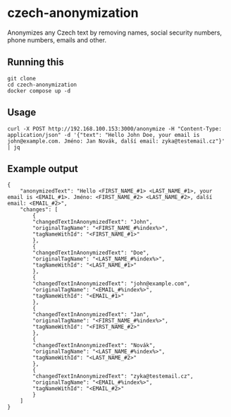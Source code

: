 # czech-anonymization
Anonymizes any Czech text by removing names, social security numbers, phone numbers, emails and other.

## Running this
    git clone
    cd czech-anonymization
    docker compose up -d

## Usage
    curl -X POST http://192.168.100.153:3000/anonymize -H "Content-Type: application/json" -d '{"text": "Hello John Doe, your email is john@example.com. Jméno: Jan Novák, další email: zyka@testemail.cz"}' | jq

## Example output
    {
        "anonymizedText": "Hello <FIRST_NAME_#1> <LAST_NAME_#1>, your email is <EMAIL_#1>. Jméno: <FIRST_NAME_#2> <LAST_NAME_#2>, další email: <EMAIL_#2>",
        "changes": [
            {
            "changedTextInAnonymizedText": "John",
            "originalTagName": "<FIRST_NAME_#%index%>",
            "tagNameWithId": "<FIRST_NAME_#1>"
            },
            {
            "changedTextInAnonymizedText": "Doe",
            "originalTagName": "<LAST_NAME_#%index%>",
            "tagNameWithId": "<LAST_NAME_#1>"
            },
            {
            "changedTextInAnonymizedText": "john@example.com",
            "originalTagName": "<EMAIL_#%index%>",
            "tagNameWithId": "<EMAIL_#1>"
            },
            {
            "changedTextInAnonymizedText": "Jan",
            "originalTagName": "<FIRST_NAME_#%index%>",
            "tagNameWithId": "<FIRST_NAME_#2>"
            },
            {
            "changedTextInAnonymizedText": "Novák",
            "originalTagName": "<LAST_NAME_#%index%>",
            "tagNameWithId": "<LAST_NAME_#2>"
            },
            {
            "changedTextInAnonymizedText": "zyka@testemail.cz",
            "originalTagName": "<EMAIL_#%index%>",
            "tagNameWithId": "<EMAIL_#2>"
            }
        ]
    }